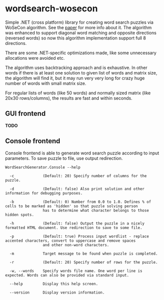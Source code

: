 # wordsearch-wosecon
Simple .NET (cross platform) library for creating word search puzzles via WoSeCon algorithm. See the [paper](docs/68-IJSES-V6N1.pdf) for more info about it. The algorithm was enhanced to support diagonal word matching and opposite directions (reversed words) so now this algorithm implementation support full 8 directions.

There are some .NET-specific optimizations made, like some unnecessary allocations were avoided etc.

The algorithm uses backtracking approach and is exhaustive. In other words if there is at least one solution to given list of words and matrix size, the algorithm will find it, but it may run very very long for crazy huge number of words with small matrix size.

For regular lists of words (like 50 words) and normally sized matrix (like 20x30 rows/columns), the results are fast and within seconds.

## GUI frontend
**TODO**

## Console frontend
Console frontend is able to generate word search puzzle according to input parameters. To save puzzle to file, use output redirection.

```
WordSearchGenerator.Console --help

  -c             (Default: 20) Specify number of columns for the puzzle.

  -d             (Default: false) Also print solution and other information for debugging purposes.

  -b             (Default: 0) Number from 0.0 to 1.0. Defines % of cells to be marked as 'hidden' so that puzzle solving person
                 has to determine what character belongs to those hidden spots.

  -h             (Default: false) Output the puzzle in a nicely formatted HTML document. Use redirection to save to some file.

  -p             (Default: true) Process input wordlist - replace accented characters, convert to uppercase and remove spaces
                 and other non-word characters.

  -m             Target message to be found when puzzle is completed.

  -r             (Default: 20) Specify number of rows for the puzzle.

  -w, --words    Specify words file name. One word per line is expected. Words can also be provided via standard input.

  --help         Display this help screen.

  --version      Display version information.
```